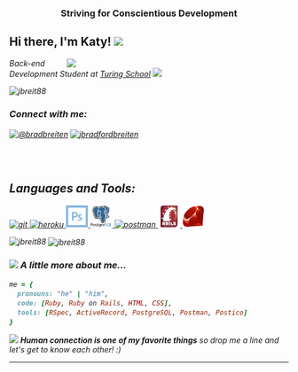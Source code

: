 <h3 align="center">Striving for Conscientious Development</h3>
<h2>Hi there, I'm Katy! <img src="[https://www.pinterest.com/pin/579768152029901746/](https://i.pinimg.com/originals/17/07/46/17074670b1d2d663fe3521a03f40c37c.gif)" width="50"></h2>

<img align='right' src="https://media.giphy.com/media/WCW7JbyCNmMUg/giphy.gif" width="400">
<p><em>Back-end Development Student at <a href="https://turing.edu/">Turing School</a>  <img src="https://media.giphy.com/media/OBIBNR9ATt3HdpcmLC/giphy.gif" width="50"
</em></p>

<p align="left"> <img src="https://komarev.com/ghpvc/?username=jbreit88&label=Profile%20views&color=0e75b6&style=flat" alt="jbreit88" /> </p>

<h3 align="left">Connect with me:</h3>
<p align="left">
<a href="https://twitter.com/@bradbreiten" target="blank"><img align="center" src="https://raw.githubusercontent.com/rahuldkjain/github-profile-readme-generator/master/src/images/icons/Social/twitter.svg" alt="@bradbreiten" height="30" width="40" /></a>
<a href="https://linkedin.com/in/jbradfordbreiten" target="blank"><img align="center" src="https://raw.githubusercontent.com/rahuldkjain/github-profile-readme-generator/master/src/images/icons/Social/linked-in-alt.svg" alt="jbradfordbreiten" height="30" width="40" /></a>
</p><br><br>

<h2 align="left">Languages and Tools:</h2>
<p align="left"> <a href="https://git-scm.com/" target="_blank" rel="noreferrer"> <img src="https://www.vectorlogo.zone/logos/git-scm/git-scm-icon.svg" alt="git" width="40" height="40"/> </a> <a href="https://heroku.com" target="_blank" rel="noreferrer"> <img src="https://www.vectorlogo.zone/logos/heroku/heroku-icon.svg" alt="heroku" width="40" height="40"/> </a> <a href="https://www.photoshop.com/en" target="_blank" rel="noreferrer"> <img src="https://raw.githubusercontent.com/devicons/devicon/master/icons/photoshop/photoshop-line.svg" alt="photoshop" width="40" height="40"/> </a> <a href="https://www.postgresql.org" target="_blank" rel="noreferrer"> <img src="https://raw.githubusercontent.com/devicons/devicon/master/icons/postgresql/postgresql-original-wordmark.svg" alt="postgresql" width="40" height="40"/> </a> <a href="https://postman.com" target="_blank" rel="noreferrer"> <img src="https://www.vectorlogo.zone/logos/getpostman/getpostman-icon.svg" alt="postman" width="40" height="40"/> </a> <a href="https://rubyonrails.org" target="_blank" rel="noreferrer"> <img src="https://raw.githubusercontent.com/devicons/devicon/master/icons/rails/rails-original-wordmark.svg" alt="rails" width="40" height="40"/> </a> <a href="https://www.ruby-lang.org/en/" target="_blank" rel="noreferrer"> <img src="https://raw.githubusercontent.com/devicons/devicon/master/icons/ruby/ruby-original.svg" alt="ruby" width="40" height="40"/> </a> </p>

<p><img align="left" src="https://github-readme-stats.vercel.app/api/top-langs?username=jbreit88&show_icons=true&locale=en&layout=compact" alt="jbreit88" /></p>

<p>&nbsp;<img align="center" src="https://github-readme-stats.vercel.app/api?username=jbreit88&show_icons=true&locale=en" alt="jbreit88" /></p>





### <img src="https://media.giphy.com/media/bfcBj1SrYJxTr0JnV0/giphy.gif" width="50"> A little more about me...  

```ruby
me = {
  pronouns: "he" | "him",
  code: [Ruby, Ruby on Rails, HTML, CSS],
  tools: [RSpec, ActiveRecord, PostgreSQL, Postman, Postico]
}
```

<img src="https://media.giphy.com/media/LnQjpWaON8nhr21vNW/giphy.gif" width="60"> <em><b>Human connection is one of my favorite things</b> so drop me a line and let's get to know each other!</b> :)</em>

---
